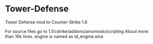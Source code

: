 # Tower-Defense
Tower Defense mod to Counter-Strike 1.6

For source files go to 1.1/cstrike/addons/amxmodx/scripting
About more than 10k lines.
engine is named as td_engine.sma
